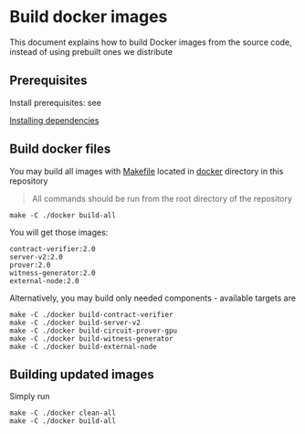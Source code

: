 # Build docker images

This document explains how to build Docker images from the source code, instead of using prebuilt ones we distribute

## Prerequisites

Install prerequisites: see

[Installing dependencies](./setup-dev.md)

## Build docker files

You may build all images with [Makefile](../../../docker/Makefile) located in [docker](../../../docker) directory in this
repository

> All commands should be run from the root directory of the repository

```shell
make -C ./docker build-all
```

You will get those images:

```shell
contract-verifier:2.0
server-v2:2.0
prover:2.0
witness-generator:2.0
external-node:2.0
```

Alternatively, you may build only needed components - available targets are

```shell
make -C ./docker build-contract-verifier
make -C ./docker build-server-v2
make -C ./docker build-circuit-prover-gpu
make -C ./docker build-witness-generator
make -C ./docker build-external-node
```

## Building updated images

Simply run

```shell
make -C ./docker clean-all
make -C ./docker build-all
```
